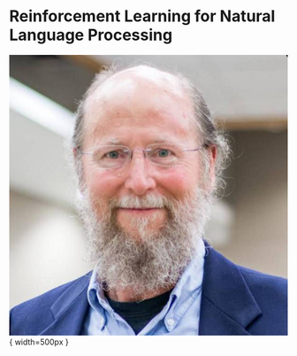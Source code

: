 # Reinforcement Learning for Natural Language Processing

![Richard S. Sutton 교수](../assets/12-00-01.jpeg){ width=500px }
